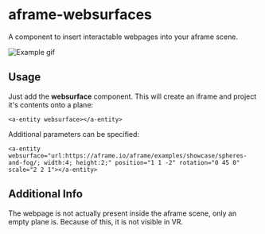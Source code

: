 # aframe-websurfaces

A component to insert interactable webpages into your aframe scene.

![Example gif](https://github.com/ryota-mitarai/aframe-websurfaces/blob/master/examples/example1.gif)

## Usage

Just add the **websurface** component. This will create an iframe and project it's contents onto a plane:

```
<a-entity websurface></a-entity>
```

Additional parameters can be specified:

```
<a-entity websurface="url:https://aframe.io/aframe/examples/showcase/spheres-and-fog/; width:4; height:2;" position="1 1 -2" rotation="0 45 0" scale="2 2 1"></a-entity>
```

## Additional Info

The webpage is not actually present inside the aframe scene, only an empty plane is. Because of this, it is not visible in VR.
